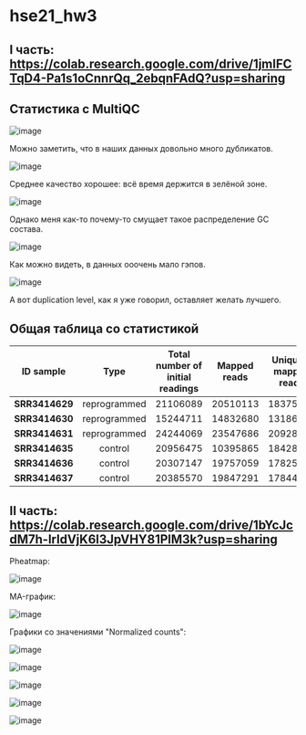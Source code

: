 # hse21_hw3
## I часть: https://colab.research.google.com/drive/1jmIFCTqD4-Pa1s1oCnnrQq_2ebqnFAdQ?usp=sharing

## Статистика с MultiQC

![image](https://user-images.githubusercontent.com/86663451/145616821-eddbaa26-bf3f-447d-be29-f8ec798e5ed4.png)

Можно заметить, что в наших данных довольно много дубликатов.

![image](https://user-images.githubusercontent.com/86663451/145616884-4fd0ac73-c1c6-4299-8760-28a3413458a5.png)

Среднее качество хорошее: всё время держится в зелёной зоне.

![image](https://user-images.githubusercontent.com/86663451/145617018-429ef0a6-ecc3-4eea-9999-67ffba931b31.png)

Однако меня как-то почему-то смущает такое распределение GC состава.

![image](https://user-images.githubusercontent.com/86663451/145617100-b3f4838b-d2f4-4e8f-ad41-a2edb2ede77b.png)

Как можно видеть, в данных ооочень мало гэпов.

![image](https://user-images.githubusercontent.com/86663451/145617182-76020fc8-3ec7-414a-9413-88d93c46c2ca.png)

А вот duplication level, как я уже говорил, оставляет желать лучшего.

## Общая таблица со статистикой

| ID sample | Type  | Total number of initial readings | Mapped reads | Uniquely mapped reads | Matches |
|----------|:-------:|:----------------:|:----------------:|:----------------:|:----------------:|
| **SRR3414629** | reprogrammed | 21106089 | 20510113 | 18375888 | 16049609 |
| **SRR3414630** | reprogrammed | 15244711 | 14832680 | 13186139 | 11465324 |
| **SRR3414631** | reprogrammed | 24244069 | 23547686 | 20928945 | 18408851 |
| **SRR3414635** | control | 20956475 | 10395865 | 18428317 | 16275997 |
| **SRR3414636** | control | 20307147 | 19757059 | 17825380 | 15757580 |
| **SRR3414637** | control | 20385570 | 19847291 | 17844858 | 15736978 |

## II часть: https://colab.research.google.com/drive/1bYcJcdM7h-lrldVjK6l3JpVHY81PlM3k?usp=sharing

Pheatmap:

![image](https://user-images.githubusercontent.com/86663451/145627100-29ccba65-e3b3-46a9-987e-07746f202969.png)

MA-график:

![image](https://user-images.githubusercontent.com/86663451/145627029-6d6ef92d-d145-4b5c-bc63-d5cf39a9917b.png)

Графики со значениями "Normalized counts":

![image](https://user-images.githubusercontent.com/86663451/145628445-3e74b33a-b7da-4820-8961-a6fffff53613.png)

![image](https://user-images.githubusercontent.com/86663451/145628483-93a9f00e-c96d-44b8-879d-71462be1a688.png)

![image](https://user-images.githubusercontent.com/86663451/145628529-0fc215c8-bb09-47dc-9020-d17839495756.png)

![image](https://user-images.githubusercontent.com/86663451/145628575-2467aa48-4069-40fd-93c8-8d6209f5d81d.png)

![image](https://user-images.githubusercontent.com/86663451/145628633-cdd15391-b285-461a-a43d-e14be0833364.png)
